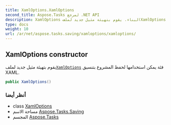 ```yaml
---
title: XamlOptions.XamlOptions
second_title: Aspose.Tasks لمرجع .NET API
description: XamlOptions البناء. يقوم بتهيئة مثيل جديد لملفXamlOptions فئة يمكن استخدامها لحفظ المشروع بتنسيق XAML.
type: docs
weight: 10
url: /ar/net/aspose.tasks.saving/xamloptions/xamloptions/
---
```

## XamlOptions constructor

يقوم بتهيئة مثيل جديد لملف[`XamlOptions`](../) فئة يمكن استخدامها لحفظ المشروع بتنسيق XAML.

```csharp
public XamlOptions()
```

### أنظر أيضا

* class [XamlOptions](../)
* مساحة الاسم [Aspose.Tasks.Saving](../../xamloptions/)
* المجسم [Aspose.Tasks](../../../)


